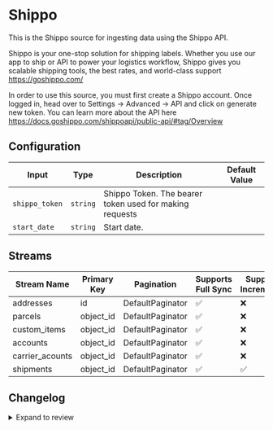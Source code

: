 # Shippo
This is the Shippo source for ingesting data using the Shippo API.

Shippo is your one-stop solution for shipping labels. Whether you use our app to ship or API to power your logistics workflow, Shippo gives you scalable shipping tools, the best rates, and world-class support https://goshippo.com/

In order to use this source, you must first create a Shippo account. Once logged in, head over to Settings -&gt; Advanced -&gt; API and click on generate new token. You can learn more about the API here https://docs.goshippo.com/shippoapi/public-api/#tag/Overview 

## Configuration

| Input | Type | Description | Default Value |
|-------|------|-------------|---------------|
| `shippo_token` | `string` | Shippo Token. The bearer token used for making requests |  |
| `start_date` | `string` | Start date.  |  |

## Streams
| Stream Name | Primary Key | Pagination | Supports Full Sync | Supports Incremental |
|-------------|-------------|------------|---------------------|----------------------|
| addresses | id | DefaultPaginator | ✅ |  ❌  |
| parcels | object_id | DefaultPaginator | ✅ |  ❌  |
| custom_items | object_id | DefaultPaginator | ✅ |  ❌  |
| accounts | object_id | DefaultPaginator | ✅ |  ❌  |
| carrier_acounts | object_id | DefaultPaginator | ✅ |  ❌  |
| shipments | object_id | DefaultPaginator | ✅ |  ✅  |

## Changelog

<details>
  <summary>Expand to review</summary>

| Version          | Date              | Pull Request | Subject        |
|------------------|-------------------|--------------|----------------|
| 0.0.26 | 2025-08-02 | [64474](https://github.com/airbytehq/airbyte/pull/64474) | Update dependencies |
| 0.0.25 | 2025-07-26 | [64004](https://github.com/airbytehq/airbyte/pull/64004) | Update dependencies |
| 0.0.24 | 2025-07-20 | [63675](https://github.com/airbytehq/airbyte/pull/63675) | Update dependencies |
| 0.0.23 | 2025-06-28 | [62245](https://github.com/airbytehq/airbyte/pull/62245) | Update dependencies |
| 0.0.22 | 2025-06-21 | [61456](https://github.com/airbytehq/airbyte/pull/61456) | Update dependencies |
| 0.0.21 | 2025-05-24 | [60475](https://github.com/airbytehq/airbyte/pull/60475) | Update dependencies |
| 0.0.20 | 2025-05-10 | [59616](https://github.com/airbytehq/airbyte/pull/59616) | Update dependencies |
| 0.0.19 | 2025-04-27 | [58387](https://github.com/airbytehq/airbyte/pull/58387) | Update dependencies |
| 0.0.18 | 2025-04-12 | [57417](https://github.com/airbytehq/airbyte/pull/57417) | Update dependencies |
| 0.0.17 | 2025-03-29 | [56857](https://github.com/airbytehq/airbyte/pull/56857) | Update dependencies |
| 0.0.16 | 2025-03-22 | [56299](https://github.com/airbytehq/airbyte/pull/56299) | Update dependencies |
| 0.0.15 | 2025-03-08 | [55594](https://github.com/airbytehq/airbyte/pull/55594) | Update dependencies |
| 0.0.14 | 2025-03-01 | [55153](https://github.com/airbytehq/airbyte/pull/55153) | Update dependencies |
| 0.0.13 | 2025-02-22 | [54487](https://github.com/airbytehq/airbyte/pull/54487) | Update dependencies |
| 0.0.12 | 2025-02-15 | [54069](https://github.com/airbytehq/airbyte/pull/54069) | Update dependencies |
| 0.0.11 | 2025-02-08 | [53535](https://github.com/airbytehq/airbyte/pull/53535) | Update dependencies |
| 0.0.10 | 2025-02-01 | [52997](https://github.com/airbytehq/airbyte/pull/52997) | Update dependencies |
| 0.0.9 | 2025-01-25 | [52451](https://github.com/airbytehq/airbyte/pull/52451) | Update dependencies |
| 0.0.8 | 2025-01-18 | [51924](https://github.com/airbytehq/airbyte/pull/51924) | Update dependencies |
| 0.0.7 | 2025-01-11 | [51315](https://github.com/airbytehq/airbyte/pull/51315) | Update dependencies |
| 0.0.6 | 2024-12-28 | [50702](https://github.com/airbytehq/airbyte/pull/50702) | Update dependencies |
| 0.0.5 | 2024-12-21 | [50292](https://github.com/airbytehq/airbyte/pull/50292) | Update dependencies |
| 0.0.4 | 2024-12-14 | [49727](https://github.com/airbytehq/airbyte/pull/49727) | Update dependencies |
| 0.0.3 | 2024-12-12 | [49352](https://github.com/airbytehq/airbyte/pull/49352) | Update dependencies |
| 0.0.2 | 2024-12-11 | [49101](https://github.com/airbytehq/airbyte/pull/49101) | Starting with this version, the Docker image is now rootless. Please note that this and future versions will not be compatible with Airbyte versions earlier than 0.64 |
| 0.0.1 | 2024-10-28 | | Initial release by [@aazam-gh](https://github.com/aazam-gh) via Connector Builder |

</details>
